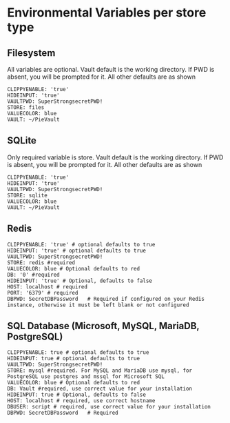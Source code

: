 # Environmental Variables per store type

## Filesystem

All variables are optional. Vault default is the working directory. If PWD is absent, you will be prompted for it. All other defaults are as shown

```
CLIPPYENABLE: 'true' 
HIDEINPUT: 'true' 
VAULTPWD: SuperStrongsecretPWD!
STORE: files
VALUECOLOR: blue
VAULT: ~/PieVault 
```

## SQLite

Only required variable is store. Vault default is the working directory. If PWD is absent, you will be prompted for it. All other defaults are as shown

```
CLIPPYENABLE: 'true'
HIDEINPUT: 'true'
VAULTPWD: SuperStrongsecretPWD!
STORE: sqlite
VALUECOLOR: blue
VAULT: ~/PieVault 
```

## Redis

```
CLIPPYENABLE: 'true' # optional defaults to true
HIDEINPUT: 'true' # optional defaults to true
VAULTPWD: SuperStrongsecretPWD!
STORE: redis #required
VALUECOLOR: blue # Optional defaults to red
DB: '0' #required
HIDEINPUT: 'true' # Optional, defaults to false
HOST: localhost # required
PORT: '6379' # required
DBPWD: SecretDBPassword   # Required if configured on your Redis instance, otherwise it must be left blank or not configured
```

## SQL Database (Microsoft, MySQL, MariaDB, PostgreSQL)

```
CLIPPYENABLE: true # optional defaults to true
HIDEINPUT: true # optional defaults to true
VAULTPWD: SuperStrongsecretPWD!
STORE: mysql #required. For MySQL and MariaDB use mysql, for PostgreSQL use postgres and mssql for Microsoft SQL
VALUECOLOR: blue # Optional defaults to red
DB: Vault #required, use correct value for your installation
HIDEINPUT: true # Optional, defaults to false
HOST: localhost # required, use correct hostname
DBUSER: script # required, use correct value for your installation
DBPWD: SecretDBPassword   # Required
```


